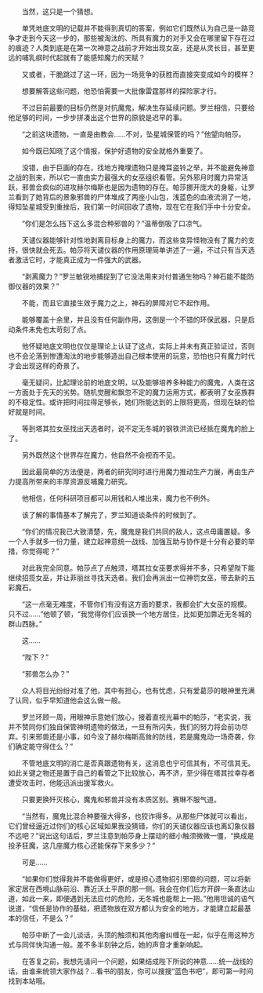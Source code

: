 　　当然，这只是一个猜想。

　　单凭地底文明的记载并不能得到真切的答案，例如它们既然认为自己是一路竞争才走到今天这一步的，那些被淘汰的、所具有魔力的对手又会在哪里留下存在过的痕迹？人类到底是在第一次神意之战前才开始出现女巫，还是从灵长目，甚至更远的哺乳纲时代起就有了能感知魔力的天赋？

　　又或者，干脆跳过了这一环，因为一场竞争的获胜而直接突变成如今的模样？

　　想要解答这些问题，他恐怕需要一大批像雷霆那样的探险家才行。

　　不过目前最要的目标仍然是对抗魔鬼，解决生存延续问题。罗兰相信，只要给他足够的时间，一步步拼凑出这个世界的原貌是迟早的事。

　　“之前这块遗物，一直是由教会……不对，坠星城保管的吗？”他望向帕莎。

　　如今既已知晓了这个情报，保护好遗物的安全就格外重要了。

　　没错，由于巨画的存在，找地方掩埋遗物只是掩耳盗铃之举，并不能避免神意之战的到来，所以它一直由实力最强大的女巫组织看管。另外邪月时魔力异常活跃，邪兽会疯似的进攻赫尔梅斯也是因为遗物的存在。帕莎挪开庞大的身躯，让罗兰看到了她背后的景象邪兽的尸体堆成了两座小山包，浅蓝色的血液流淌了一地，得知坠星城受到重挫后，我们第一时间回收了遗物，现在它在我们手中十分安全。

　　“你们是怎么挡下这么多混合种邪兽的？”温蒂倒吸了口凉气。

　　天谴仪器能够针对性地剥离目标身上的魔力，而这些变异怪物没有了魔力的支持，很快就会死去。帕莎将天谴仪器的作用原理简单讲述了一遍，不过只有当天选者激活它时，才能真正成为一件强大的武器。

　　“剥离魔力？”罗兰敏锐地捕捉到了它没法用来对付普通生物吗？神石能不能防御仪器的效果？”

　　不能，而且它直接生效于魔力之上，神石的屏障对它不起作用。

　　能够覆盖十余里，并且没有任何副作用，这倒是一个不错的环保武器，只是启动条件未免也太苛刻了点。

　　他怀疑地底文明也仅仅是理论上认证了这点，实际上并未有真正验证过，否则也不会沦落到惨遭淘汰的地步能够造出自己根本使用的玩意，恐怕也只有魔力时代才会出现这样的奇景了。

　　毫无疑问，比起理论前的地底文明，以及能够培养多种能力的魔鬼，人类在这一方面处于先天的劣势。随机觉醒和飘忽不定的魔力运用方式，都表明了女巫族群的不稳定性。或许把时间拉得足够长，她们所能达到的上限将更高，但现在缺的恰好就是时间。

　　等到塔其拉女巫找出天选者时，说不定无冬城的钢铁洪流已经抵在魔鬼的脸上了。

　　另外既然这个世界存在魔力，他自然不会视而不见。

　　因此最简单的方法便是，两者的研究同时进行用魔力推动生产力展，再由生产力提高所带来的丰厚资源反哺魔力研究。

　　他相信，任何科研项目都可以用钱和人堆出来，魔力也不例外。

　　该了解的事情基本了解完了，罗兰知道谈条件的时候到了。

　　“你们的情况我已大致清楚，先，魔鬼是我们共同的敌人，这点毋庸置疑。多一个人手就多一份力量，建立起神意统一战线、加强互助与协作是十分有必要的举措，你觉得呢？”

　　对此我完全同意。帕莎点了点触须，塔其拉女巫要求得并不多，只希望陛下能继续招揽女巫，并让菲丽丝寻找天选者。我们会再派出一位神罚女巫，带去新的五彩魔石。

　　“这一点毫无难度，不管你们有没有这方面的要求，我都会扩大女巫的规模。只不过……”他顿了顿，“我觉得你们应该换一个地方居住，比如更加靠近无冬城的群山西脉。”

　　这……

　　“陛下？”

　　“邪兽怎么办？”

　　众人将目光纷纷对准了他，其中有担心，也有忧虑，只有爱葛莎的眼神里充满了认同，似乎早知道他会这么做一般。

　　罗兰环顾一周，用眼神示意她们放心，接着直视光幕中的帕莎，“老实说，我并不赞同你们独自保管神明遗物的做法，一旦有所闪失，我们的努力将会前功尽弃。引来邪兽还是小事，如今没了赫尔梅斯高耸的防线，若是魔鬼动一场奇袭，你们确定能守得住么？”

　　不管地底文明的消亡是否真跟遗物有关，这消息也宁可信其有，不可信其无。如此关键之物还是置于自己的看管之下比较放心，再不济，至少得在塔其拉幸存者遭受攻击时，他能迅派出援军救火。

　　只要更换歼灭核心，魔鬼和邪兽并没有本质区别。赛琳不服气道。

　　“当然有，魔鬼比混合种要强大得多，也狡诈得多。从那些尸体就可以看出，它们曾经逼近过你们的核心区域如果我没猜错，你们的天谴仪器应该也离幻象仪器不远吧？”说出这句话后，罗兰注意到帕莎身上摆动的细小触须微微一僵，“换成是投矛狂魔，这几座魔力核心还能保存下来多少？”

　　可是……

　　“如果你们觉得我并不能做得更好，或是担心遗物招引邪兽的问题，可以将新家定居在西境山脉前沿、靠近沃土平原的那一侧。我会在你们后方开辟一条直达山道，如此一来，即便遇到无法应付的危险，无冬城也能帮上一把。”他用坦诚的语气说道，“信任是协作的基础，把遗物放在双方都认为安全的地方，才能建立起最基本的信任，不是么？”

　　帕莎中断了一会儿谈话，头顶的触须和其他肉瘤纠缠在一起，似乎在用这种方式与同伴快沟通一般。差不多半刻钟之后，她的声音才重新响起。

　　在答复之前，我想先请问一个问题，如果结成陛下所说的神意……统一战线的话，由谁来统领大家作战？...看书的朋友，你可以搜搜“蓝色书吧”，即可第一时间找到本站哦。

